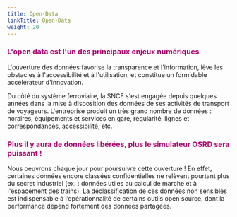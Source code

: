 ```yaml
---
title: Open-Data
linkTitle: Open-Data
weight: 20
---
```


<font color=#aa026d>

### L'open data est l'un des principaux enjeux numériques

</font>

L'ouverture des données favorise la transparence et l'information, lève les obstacles à l'accessibilité et à l'utilisation, et constitue un formidable accélérateur d'innovation.

Du côté du système ferroviaire, la SNCF s'est engagée depuis quelques années dans la mise à disposition des données de ses activités de transport de voyageurs. L'entreprise produit un très grand nombre de données : horaires, équipements et services en gare, régularité, lignes et correspondances, accessibilité, etc.

<font color=#aa026d>

### Plus il y aura de données libérées, plus le simulateur OSRD sera puissant !

</font>

Nous oeuvrons chaque jour pour poursuivre cette ouverture ! En effet, certaines données encore classées confidentielles ne relèvent pourtant plus du secret industriel (ex. : données utiles au calcul de marche et à l'espacement des trains). La déclassification de ces données non sensibles est indispensable à l’opérationnalité de certains outils open source, dont la performance dépend fortement des données partagées.
